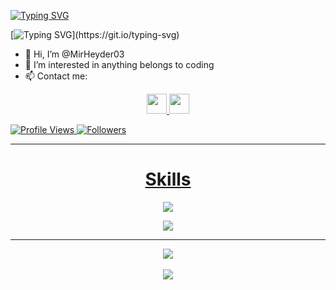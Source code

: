<!--  ![waving](https://capsule-render.vercel.app/api?type=waving&height=90&color=white) -->
  
[![Typing SVG](https://readme-typing-svg.herokuapp.com?font=Mouse+Memoirs&size=65&pause=500&color=06CD9C&vCenter=true&width=600&height=70&lines=Full+Stack+Javascript+Developer;Cyber+Security+Enthusiast)](https://git.io/typing-svg)

[![Typing SVG](https://readme-typing-svg.demolab.com/?lines=Mirheyder+Yehyayev;)](https://git.io/typing-svg)

- 👋 Hi, I’m @MirHeyder03
- 👀 I’m interested in anything belongs to coding
- 📫 Contact me:
<p align="center">
<a href="https://www.linkedin.com/in/mirheyd%C9%99r-y%C9%99hyayev-2aa8b0234/">
  <img width="32px" src="https://s4.uupload.ir/files/linkedin_amwn.png" />
</a> 
<a href="https://t.me/MirHeyder03">
  <img width="32px" src="https://s4.uupload.ir/files/telegram_q47u.png" />
</p>
  
![Profile Views](https://komarev.com/ghpvc/?username=MirHeyder03&color=green) ![Followers](https://img.shields.io/github/followers/MirHeyder03)
  
<hr/>
<h1 align="center">Skills</h1>
<p align="center">
  <a href="https://skillicons.dev">
    <img src="https://skillicons.dev/icons?i=git,github,bash,html,css,scss,bootstrap,tailwindcss,materialui,js,react,redux,typescript,figma" />
  </a>
</p>
<p align="center">
  <a href="https://skillicons.dev">
    <img src="https://skillicons.dev/icons?i=nodejs,express,mongo,firebase,python,linux" />
  </a>
</p>
<hr/>

<div align="center">
<img src="https://github-readme-stats.vercel.app/api?username=MirHeyder03&show_icons=true&theme=radical"/>
</div>
<br/>
<div align="center">
  <img  src="https://github-readme-stats.vercel.app/api/top-langs/?username=MirHeyder03&theme=radical"/>
 </div>

 
 
<!-- <div align="center">
  
  [![willianrod's wakatime stats](https://github-readme-stats.vercel.app/api/wakatime?username=mirheyder)](https://github.com/anuraghazra/github-readme-stats)
  
 </div> -->


